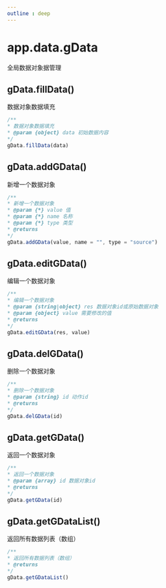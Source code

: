 ```yaml
---
outline : deep
---
```

# app.data.gData    

全局数据对象据管理

## gData.fillData()   
数据对象数据填充    
```js
/**
* 数据对象数据填充
* @param {object} data 初始数据内容
*/
gData.fillData(data)
```

## gData.addGData()
新增一个数据对象    
```js
/**
* 新增一个数据对象
* @param {*} value 值
* @param {*} name 名称
* @param {*} type 类型
* @returns 
*/
gData.addGData(value, name = "", type = "source")
```

## gData.editGData()
编辑一个数据对象    
```js
/**
* 编辑一个数据对象
* @param {string|object} res 数据对象id或原始数据对象
* @param {object} value 需要修改的值
* @returns 
*/
gData.editGData(res, value)
```

## gData.delGData()
删除一个数据对象    
```js
/**
* 删除一个数据对象
* @param {string} id 动作id
* @returns 
*/
gData.delGData(id)
```

## gData.getGData()
返回一个数据对象    
```js
/**
* 返回一个数据对象
* @param {array} id 数据对象id
* @returns 
*/
gData.getGData(id)
```

## gData.getGDataList()
返回所有数据列表（数组）    
```js
/**
* 返回所有数据列表（数组）
* @returns 
*/
gData.getGDataList()
```

